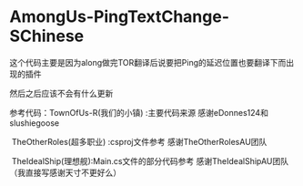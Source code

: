 # AmongUs-PingTextChange-SChinese
这个代码主要是因为along做完TOR翻译后说要把Ping的延迟位置也要翻译下而出现的插件



然后之后应该不会有什么更新



参考代码：TownOfUs-R(我们的小镇) :主要代码来源  感谢eDonnes124和 slushiegoose

​                   TheOtherRoles(超多职业) :csproj文件参考 感谢TheOtherRolesAU团队

​                   TheIdealShip(理想舰):Main.cs文件的部分代码参考 感谢TheIdealShipAU团队（我直接写感谢天寸不更好么）

